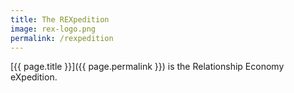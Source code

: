 ```yaml
---
title: The REXpedition
image: rex-logo.png
permalink: /rexpedition
---
```

[{{ page.title }}]({{ page.permalink }}) is the Relationship Economy eXpedition.
